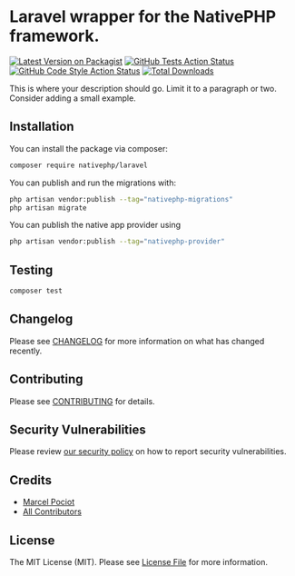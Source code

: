 # Laravel wrapper for the NativePHP framework.

[![Latest Version on Packagist](https://img.shields.io/packagist/v/nativephp/nativephp-laravel.svg?style=flat-square)](https://packagist.org/packages/nativephp/nativephp-laravel)
[![GitHub Tests Action Status](https://img.shields.io/github/actions/workflow/status/nativephp/nativephp-laravel/run-tests.yml?branch=main&label=tests&style=flat-square)](https://github.com/nativephp/nativephp-laravel/actions?query=workflow%3Arun-tests+branch%3Amain)
[![GitHub Code Style Action Status](https://img.shields.io/github/actions/workflow/status/nativephp/nativephp-laravel/fix-php-code-style-issues.yml?branch=main&label=code%20style&style=flat-square)](https://github.com/nativephp/nativephp-laravel/actions?query=workflow%3A"Fix+PHP+code+style+issues"+branch%3Amain)
[![Total Downloads](https://img.shields.io/packagist/dt/nativephp/nativephp-laravel.svg?style=flat-square)](https://packagist.org/packages/nativephp/nativephp-laravel)

This is where your description should go. Limit it to a paragraph or two. Consider adding a small example.

## Installation

You can install the package via composer:

```bash
composer require nativephp/laravel
```

You can publish and run the migrations with:

```bash
php artisan vendor:publish --tag="nativephp-migrations"
php artisan migrate
```

You can publish the native app provider using

```bash
php artisan vendor:publish --tag="nativephp-provider"
```

## Testing

```bash
composer test
```

## Changelog

Please see [CHANGELOG](CHANGELOG.md) for more information on what has changed recently.

## Contributing

Please see [CONTRIBUTING](CONTRIBUTING.md) for details.

## Security Vulnerabilities

Please review [our security policy](../../security/policy) on how to report security vulnerabilities.

## Credits

- [Marcel Pociot](https://github.com/mpociot)
- [All Contributors](../../contributors)

## License

The MIT License (MIT). Please see [License File](LICENSE.md) for more information.
